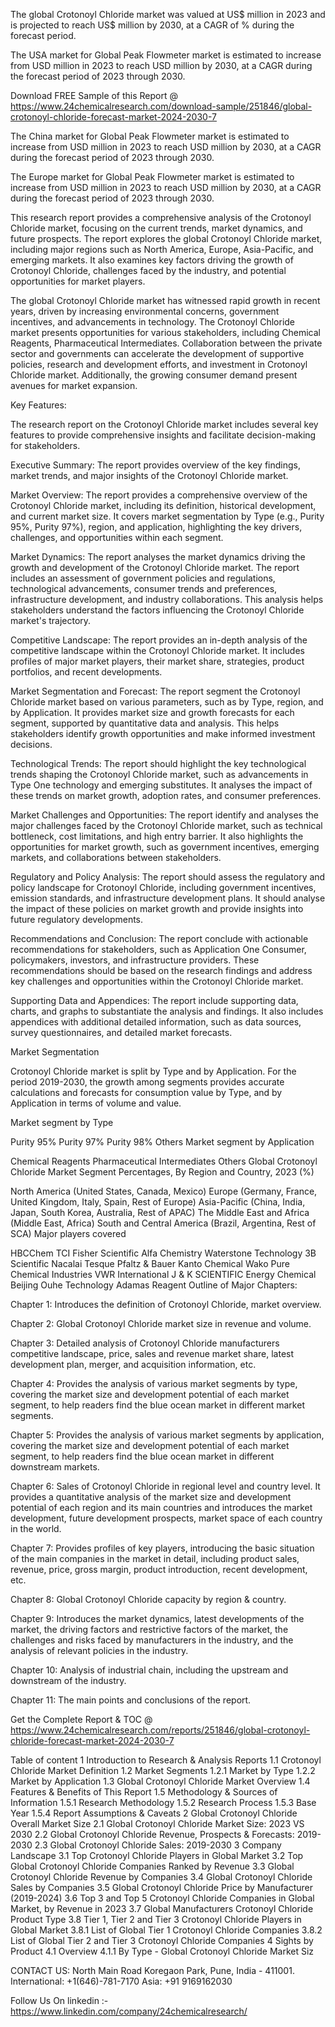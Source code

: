 The global Crotonoyl Chloride market was valued at US$ million in 2023 and is projected to reach US$ million by 2030, at a CAGR of % during the forecast period.

The USA market for Global Peak Flowmeter market is estimated to increase from USD million in 2023 to reach USD million by 2030, at a CAGR during the forecast period of 2023 through 2030.

Download FREE Sample of this Report @ https://www.24chemicalresearch.com/download-sample/251846/global-crotonoyl-chloride-forecast-market-2024-2030-7

The China market for Global Peak Flowmeter market is estimated to increase from USD million in 2023 to reach USD million by 2030, at a CAGR during the forecast period of 2023 through 2030.

The Europe market for Global Peak Flowmeter market is estimated to increase from USD million in 2023 to reach USD million by 2030, at a CAGR during the forecast period of 2023 through 2030.

This research report provides a comprehensive analysis of the Crotonoyl Chloride market, focusing on the current trends, market dynamics, and future prospects. The report explores the global Crotonoyl Chloride market, including major regions such as North America, Europe, Asia-Pacific, and emerging markets. It also examines key factors driving the growth of Crotonoyl Chloride, challenges faced by the industry, and potential opportunities for market players.

The global Crotonoyl Chloride market has witnessed rapid growth in recent years, driven by increasing environmental concerns, government incentives, and advancements in technology. The Crotonoyl Chloride market presents opportunities for various stakeholders, including Chemical Reagents, Pharmaceutical Intermediates. Collaboration between the private sector and governments can accelerate the development of supportive policies, research and development efforts, and investment in Crotonoyl Chloride market. Additionally, the growing consumer demand present avenues for market expansion.

Key Features:

The research report on the Crotonoyl Chloride market includes several key features to provide comprehensive insights and facilitate decision-making for stakeholders.

Executive Summary: The report provides overview of the key findings, market trends, and major insights of the Crotonoyl Chloride market.

Market Overview: The report provides a comprehensive overview of the Crotonoyl Chloride market, including its definition, historical development, and current market size. It covers market segmentation by Type (e.g., Purity 95%, Purity 97%), region, and application, highlighting the key drivers, challenges, and opportunities within each segment.

Market Dynamics: The report analyses the market dynamics driving the growth and development of the Crotonoyl Chloride market. The report includes an assessment of government policies and regulations, technological advancements, consumer trends and preferences, infrastructure development, and industry collaborations. This analysis helps stakeholders understand the factors influencing the Crotonoyl Chloride market's trajectory.

Competitive Landscape: The report provides an in-depth analysis of the competitive landscape within the Crotonoyl Chloride market. It includes profiles of major market players, their market share, strategies, product portfolios, and recent developments.

Market Segmentation and Forecast: The report segment the Crotonoyl Chloride market based on various parameters, such as by Type, region, and by Application. It provides market size and growth forecasts for each segment, supported by quantitative data and analysis. This helps stakeholders identify growth opportunities and make informed investment decisions.

Technological Trends: The report should highlight the key technological trends shaping the Crotonoyl Chloride market, such as advancements in Type One technology and emerging substitutes. It analyses the impact of these trends on market growth, adoption rates, and consumer preferences.

Market Challenges and Opportunities: The report identify and analyses the major challenges faced by the Crotonoyl Chloride market, such as technical bottleneck, cost limitations, and high entry barrier. It also highlights the opportunities for market growth, such as government incentives, emerging markets, and collaborations between stakeholders.

Regulatory and Policy Analysis: The report should assess the regulatory and policy landscape for Crotonoyl Chloride, including government incentives, emission standards, and infrastructure development plans. It should analyse the impact of these policies on market growth and provide insights into future regulatory developments.

Recommendations and Conclusion: The report conclude with actionable recommendations for stakeholders, such as Application One Consumer, policymakers, investors, and infrastructure providers. These recommendations should be based on the research findings and address key challenges and opportunities within the Crotonoyl Chloride market.

Supporting Data and Appendices: The report include supporting data, charts, and graphs to substantiate the analysis and findings. It also includes appendices with additional detailed information, such as data sources, survey questionnaires, and detailed market forecasts.

Market Segmentation

Crotonoyl Chloride market is split by Type and by Application. For the period 2019-2030, the growth among segments provides accurate calculations and forecasts for consumption value by Type, and by Application in terms of volume and value.

Market segment by Type

Purity 95%
Purity 97%
Purity 98%
Others
Market segment by Application

Chemical Reagents
Pharmaceutical Intermediates
Others
Global Crotonoyl Chloride Market Segment Percentages, By Region and Country, 2023 (%)

North America (United States, Canada, Mexico)
Europe (Germany, France, United Kingdom, Italy, Spain, Rest of Europe)
Asia-Pacific (China, India, Japan, South Korea, Australia, Rest of APAC)
The Middle East and Africa (Middle East, Africa)
South and Central America (Brazil, Argentina, Rest of SCA)
Major players covered

HBCChem
TCI
Fisher Scientific
Alfa Chemistry
Waterstone Technology
3B Scientific
Nacalai Tesque
Pfaltz & Bauer
Kanto Chemical
Wako Pure Chemical Industries
VWR International
J & K SCIENTIFIC
Energy Chemical
Beijing Ouhe Technology
Adamas Reagent
Outline of Major Chapters:

Chapter 1: Introduces the definition of Crotonoyl Chloride, market overview.

Chapter 2: Global Crotonoyl Chloride market size in revenue and volume.

Chapter 3: Detailed analysis of Crotonoyl Chloride manufacturers competitive landscape, price, sales and revenue market share, latest development plan, merger, and acquisition information, etc.

Chapter 4: Provides the analysis of various market segments by type, covering the market size and development potential of each market segment, to help readers find the blue ocean market in different market segments.

Chapter 5: Provides the analysis of various market segments by application, covering the market size and development potential of each market segment, to help readers find the blue ocean market in different downstream markets.

Chapter 6: Sales of Crotonoyl Chloride in regional level and country level. It provides a quantitative analysis of the market size and development potential of each region and its main countries and introduces the market development, future development prospects, market space of each country in the world.

Chapter 7: Provides profiles of key players, introducing the basic situation of the main companies in the market in detail, including product sales, revenue, price, gross margin, product introduction, recent development, etc.

Chapter 8: Global Crotonoyl Chloride capacity by region & country.

Chapter 9: Introduces the market dynamics, latest developments of the market, the driving factors and restrictive factors of the market, the challenges and risks faced by manufacturers in the industry, and the analysis of relevant policies in the industry.

Chapter 10: Analysis of industrial chain, including the upstream and downstream of the industry.

Chapter 11: The main points and conclusions of the report.

Get the Complete Report & TOC @ https://www.24chemicalresearch.com/reports/251846/global-crotonoyl-chloride-forecast-market-2024-2030-7

Table of content
1 Introduction to Research & Analysis Reports
1.1 Crotonoyl Chloride Market Definition
1.2 Market Segments
1.2.1 Market by Type
1.2.2 Market by Application
1.3 Global Crotonoyl Chloride Market Overview
1.4 Features & Benefits of This Report
1.5 Methodology & Sources of Information
1.5.1 Research Methodology
1.5.2 Research Process
1.5.3 Base Year
1.5.4 Report Assumptions & Caveats
2 Global Crotonoyl Chloride Overall Market Size
2.1 Global Crotonoyl Chloride Market Size: 2023 VS 2030
2.2 Global Crotonoyl Chloride Revenue, Prospects & Forecasts: 2019-2030
2.3 Global Crotonoyl Chloride Sales: 2019-2030
3 Company Landscape
3.1 Top Crotonoyl Chloride Players in Global Market
3.2 Top Global Crotonoyl Chloride Companies Ranked by Revenue
3.3 Global Crotonoyl Chloride Revenue by Companies
3.4 Global Crotonoyl Chloride Sales by Companies
3.5 Global Crotonoyl Chloride Price by Manufacturer (2019-2024)
3.6 Top 3 and Top 5 Crotonoyl Chloride Companies in Global Market, by Revenue in 2023
3.7 Global Manufacturers Crotonoyl Chloride Product Type
3.8 Tier 1, Tier 2 and Tier 3 Crotonoyl Chloride Players in Global Market
3.8.1 List of Global Tier 1 Crotonoyl Chloride Companies
3.8.2 List of Global Tier 2 and Tier 3 Crotonoyl Chloride Companies
4 Sights by Product
4.1 Overview
4.1.1 By Type - Global Crotonoyl Chloride Market Siz

CONTACT US:
North Main Road Koregaon Park, Pune, India - 411001.
International: +1(646)-781-7170
Asia: +91 9169162030

Follow Us On linkedin :- https://www.linkedin.com/company/24chemicalresearch/
